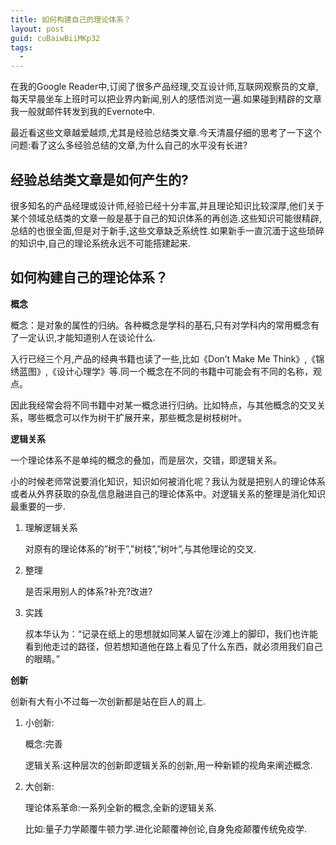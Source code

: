 ```yaml
---
title: 如何构建自己的理论体系？
layout: post
guid: cuBaiwBiiMKp32
tags:
  - 
---
```



在我的Google Reader中,订阅了很多产品经理,交互设计师,互联网观察员的文章,每天早晨坐车上班时可以把业界内新闻,别人的感悟浏览一遍.如果碰到精辟的文章我一般就邮件转发到我的Evernote中.

最近看这些文章越爱越烦,尤其是经验总结类文章.今天清晨仔细的思考了一下这个问题:看了这么多经验总结的文章,为什么自己的水平没有长进?

## 经验总结类文章是如何产生的?

很多知名的产品经理或设计师,经验已经十分丰富,并且理论知识比较深厚,他们关于某个领域总结类的文章一般是基于自己的知识体系的再创造.这些知识可能很精辟,总结的也很全面,但是对于新手,这些文章缺乏系统性.如果新手一直沉湎于这些琐碎的知识中,自己的理论系统永远不可能搭建起来.

## 如何构建自己的理论体系？

**概念**  

概念：是对象的属性的归纳。各种概念是学科的基石,只有对学科内的常用概念有了一定认识,才能知道别人在谈论什么.  

入行已经三个月,产品的经典书籍也读了一些,比如《Don’t Make Me Think》,《锦绣蓝图》,《设计心理学》等.同一个概念在不同的书籍中可能会有不同的名称，观点。

因此我经常会将不同书籍中对某一概念进行归纳。比如特点，与其他概念的交叉关系，哪些概念可以作为树干扩展开来，那些概念是树枝树叶。

**逻辑关系**

一个理论体系不是单纯的概念的叠加，而是层次，交错，即逻辑关系。

小的时候老师常说要消化知识，知识如何被消化呢？我认为就是把别人的理论体系或者从外界获取的杂乱信息融进自己的理论体系中。对逻辑关系的整理是消化知识最重要的一步.

1. 理解逻辑关系

	对原有的理论体系的”树干”,”树枝”,”树叶”,与其他理论的交叉.

2. 整理

	是否采用别人的体系?补充?改进?

3. 实践

	叔本华认为：“记录在纸上的思想就如同某人留在沙滩上的脚印，我们也许能看到他走过的路径，但若想知道他在路上看见了什么东西，就必须用我们自己的眼睛。”

**创新**

创新有大有小不过每一次创新都是站在巨人的肩上.


1. 小创新:

	概念:完善

	逻辑关系:这种层次的创新即逻辑关系的创新,用一种新颖的视角来阐述概念.

2. 大创新:

	理论体系革命:一系列全新的概念,全新的逻辑关系.

	比如:量子力学颠覆牛顿力学.进化论颠覆神创论,自身免疫颠覆传统免疫学.